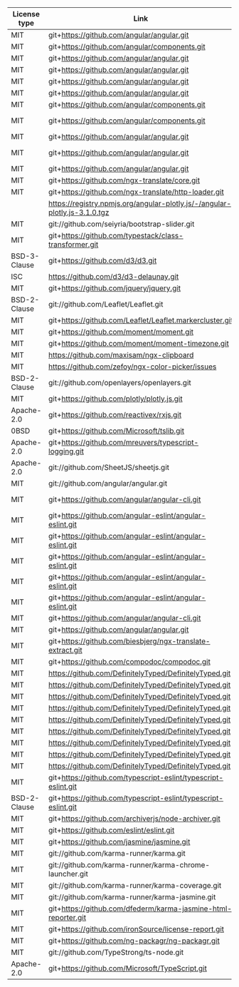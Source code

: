 | License type | Link                                                                       | Installed version | Name                                   |
| ------------ | -------------------------------------------------------------------------- | ----------------- | -------------------------------------- |
| MIT          | git+https://github.com/angular/angular.git                                 | 12.2.4            | @angular/animations                    |
| MIT          | git+https://github.com/angular/components.git                              | 12.2.4            | @angular/cdk                           |
| MIT          | git+https://github.com/angular/angular.git                                 | 12.2.4            | @angular/common                        |
| MIT          | git+https://github.com/angular/angular.git                                 | 12.2.4            | @angular/compiler                      |
| MIT          | git+https://github.com/angular/angular.git                                 | 12.2.4            | @angular/core                          |
| MIT          | git+https://github.com/angular/angular.git                                 | 12.2.4            | @angular/forms                         |
| MIT          | git+https://github.com/angular/components.git                              | 12.2.4            | @angular/material                      |
| MIT          | git+https://github.com/angular/components.git                              | 12.2.4            | @angular/material-moment-adapter       |
| MIT          | git+https://github.com/angular/angular.git                                 | 12.2.4            | @angular/platform-browser              |
| MIT          | git+https://github.com/angular/angular.git                                 | 12.2.4            | @angular/platform-browser-dynamic      |
| MIT          | git+https://github.com/angular/angular.git                                 | 12.2.4            | @angular/router                        |
| MIT          | git+https://github.com/ngx-translate/core.git                              | 13.0.0            | @ngx-translate/core                    |
| MIT          | git+https://github.com/ngx-translate/http-loader.git                       | 6.0.0             | @ngx-translate/http-loader             |
|              | https://registry.npmjs.org/angular-plotly.js/-/angular-plotly.js-3.1.0.tgz | 3.0.0             | angular-plotly.js                      |
| MIT          | git://github.com/seiyria/bootstrap-slider.git                              | 11.0.2            | bootstrap-slider                       |
| MIT          | git+https://github.com/typestack/class-transformer.git                     | 0.4.0             | class-transformer                      |
| BSD-3-Clause | git+https://github.com/d3/d3.git                                           | 5.12.0            | d3                                     |
| ISC          | https://github.com/d3/d3-delaunay.git                                      | 5.2.1             | d3-delaunay                            |
| MIT          | git+https://github.com/jquery/jquery.git                                   | 3.5.1             | jquery                                 |
| BSD-2-Clause | git://github.com/Leaflet/Leaflet.git                                       | 1.7.1             | leaflet                                |
| MIT          | git+https://github.com/Leaflet/Leaflet.markercluster.git                   | 1.5.0             | leaflet.markercluster                  |
| MIT          | git+https://github.com/moment/moment.git                                   | 2.29.1            | moment                                 |
| MIT          | git+https://github.com/moment/moment-timezone.git                          | 0.5.33            | moment-timezone                        |
| MIT          | https://github.com/maxisam/ngx-clipboard                                   | 14.0.1            | ngx-clipboard                          |
| MIT          | https://github.com/zefoy/ngx-color-picker/issues                           | 11.0.0            | ngx-color-picker                       |
| BSD-2-Clause | git://github.com/openlayers/openlayers.git                                 | 6.4.3             | ol                                     |
| MIT          | git+https://github.com/plotly/plotly.js.git                                | 1.54.5            | plotly.js                              |
| Apache-2.0   | git+https://github.com/reactivex/rxjs.git                                  | 6.6.0             | rxjs                                   |
| 0BSD         | git+https://github.com/Microsoft/tslib.git                                 | 2.1.0             | tslib                                  |
| Apache-2.0   | git+https://github.com/mreuvers/typescript-logging.git                     | 0.6.3             | typescript-logging                     |
| Apache-2.0   | git://github.com/SheetJS/sheetjs.git                                       | 0.17.1            | xlsx                                   |
| MIT          | git://github.com/angular/angular.git                                       | 0.11.4            | zone.js                                |
| MIT          | git+https://github.com/angular/angular-cli.git                             | 12.2.4            | @angular-devkit/build-angular          |
| MIT          | git+https://github.com/angular-eslint/angular-eslint.git                   | 12.1.0            | @angular-eslint/builder                |
| MIT          | git+https://github.com/angular-eslint/angular-eslint.git                   | 12.1.0            | @angular-eslint/eslint-plugin          |
| MIT          | git+https://github.com/angular-eslint/angular-eslint.git                   | 12.1.0            | @angular-eslint/eslint-plugin-template |
| MIT          | git+https://github.com/angular-eslint/angular-eslint.git                   | 12.3.1            | @angular-eslint/schematics             |
| MIT          | git+https://github.com/angular-eslint/angular-eslint.git                   | 12.1.0            | @angular-eslint/template-parser        |
| MIT          | git+https://github.com/angular/angular-cli.git                             | 12.2.4            | @angular/cli                           |
| MIT          | git+https://github.com/angular/angular.git                                 | 12.2.4            | @angular/compiler-cli                  |
| MIT          | git+https://github.com/biesbjerg/ngx-translate-extract.git                 | 7.0.4             | @biesbjerg/ngx-translate-extract       |
| MIT          | git+https://github.com/compodoc/compodoc.git                               | 1.1.14            | @compodoc/compodoc                     |
| MIT          | https://github.com/DefinitelyTyped/DefinitelyTyped.git                     | 5.7.2             | @types/d3                              |
| MIT          | https://github.com/DefinitelyTyped/DefinitelyTyped.git                     | 7946.0.8          | @types/geojson                         |
| MIT          | https://github.com/DefinitelyTyped/DefinitelyTyped.git                     | 3.6.0             | @types/jasmine                         |
| MIT          | https://github.com/DefinitelyTyped/DefinitelyTyped.git                     | 6.0.0             | @types/jsonfile                        |
| MIT          | https://github.com/DefinitelyTyped/DefinitelyTyped.git                     | 1.5.17            | @types/leaflet                         |
| MIT          | https://github.com/DefinitelyTyped/DefinitelyTyped.git                     | 1.4.5             | @types/leaflet.markercluster           |
| MIT          | https://github.com/DefinitelyTyped/DefinitelyTyped.git                     | 12.20.15          | @types/node                            |
| MIT          | https://github.com/DefinitelyTyped/DefinitelyTyped.git                     | 5.3.5             | @types/ol                              |
| MIT          | https://github.com/DefinitelyTyped/DefinitelyTyped.git                     | 1.50.19           | @types/plotly.js                       |
| MIT          | git+https://github.com/typescript-eslint/typescript-eslint.git             | 4.23.0            | @typescript-eslint/eslint-plugin       |
| BSD-2-Clause | git+https://github.com/typescript-eslint/typescript-eslint.git             | 4.23.0            | @typescript-eslint/parser              |
| MIT          | git+https://github.com/archiverjs/node-archiver.git                        | 5.2.0             | archiver                               |
| MIT          | git+https://github.com/eslint/eslint.git                                   | 7.26.0            | eslint                                 |
| MIT          | git+https://github.com/jasmine/jasmine.git                                 | 3.7.0             | jasmine-core                           |
| MIT          | git://github.com/karma-runner/karma.git                                    | 6.3.0             | karma                                  |
| MIT          | git://github.com/karma-runner/karma-chrome-launcher.git                    | 3.1.0             | karma-chrome-launcher                  |
| MIT          | git://github.com/karma-runner/karma-coverage.git                           | 2.0.3             | karma-coverage                         |
| MIT          | git://github.com/karma-runner/karma-jasmine.git                            | 4.0.0             | karma-jasmine                          |
| MIT          | git+https://github.com/dfederm/karma-jasmine-html-reporter.git             | 1.5.0             | karma-jasmine-html-reporter            |
| MIT          | git+https://github.com/ironSource/license-report.git                       | 4.5.0             | license-report                         |
| MIT          | git+https://github.com/ng-packagr/ng-packagr.git                           | 12.0.0            | ng-packagr                             |
| MIT          | git://github.com/TypeStrong/ts-node.git                                    | 10.0.0            | ts-node                                |
| Apache-2.0   | git+https://github.com/Microsoft/TypeScript.git                            | 4.2.3             | typescript                             |

